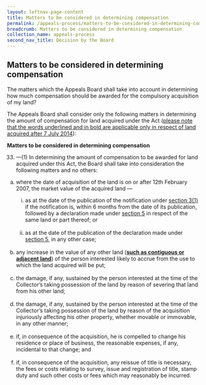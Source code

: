 ```yaml
---
layout: leftnav-page-content
title: Matters to be considered in determining compensation
permalink: /appeals-process/matters-to-be-considered-in-determining-compensation/
breadcrumb: Matters to be considered in determining compensation
collection_name: appeals-process
second_nav_title: Decision by the Board 
---
```


<style>
  .alphabet {list-style-type: lower-alpha;}
  .roman {list-style-type: lower-roman;}
</style>
Matters to be considered in determining compensation
---

The matters which the Appeals Board shall take into account in determining how much compensation should be awarded for the compulsory acquisition of my land?

The Appeals Board shall consider only the following matters in determining the amount of compensation for land acquired under the Act (<u>please note that the words underlined and in bold are applicable only in respect of land acquired after 7 July 2014</u>):

**Matters to be considered in determining compensation**

33. —(1)  In determining the amount of compensation to be awarded for land acquired under this Act, the Board shall take into consideration the following matters and no others:

<ol class="alphabet">
  <li>
    <p>where the date of acquisition of the land is on or after 12th February 2007, the market value of the acquired land —</p>
    <ol class="roman">
      <li>
        as at the date of the publication of the notification under <a href="https://sso.agc.gov.sg/Act/LAA1966?ProvIds=pr3-#pr3-">section 3(1)</a> if the notification is, within 6 months from the date of its publication, followed by a declaration made under <a href="https://sso.agc.gov.sg/Act/LAA1966?ProvIds=pr5-#pr5-">section 5</a> in respect of the same land or part thereof; or
      </li><br>
      <li>
        as at the date of the publication of the declaration made under <a href="https://sso.agc.gov.sg/Act/LAA1966?ProvIds=pr5-#pr5-">section 5</a>, in any other case;
      </li>
    </ol>
  </li><br>
  <li>any increase in the value of any other land (<u><b>such as contiguous or adjacent land</b></u>) of the person interested likely to accrue from the use to which the land acquired will be put;</li><br>
  <li>the damage, if any, sustained by the person interested at the time of the Collector’s taking possession of the land by reason of severing that land from his other land;</li><br>
  <li>the damage, if any, sustained by the person interested at the time of the Collector’s taking possession of the land by reason of the acquisition injuriously affecting his other property, whether movable or immovable, in any other manner;</li><br>
  <li>if, in consequence of the acquisition, he is compelled to change his residence or place of business, the reasonable expenses, if any, incidental to that change; and</li><br>
  <li>if, in consequence of the acquisition, any reissue of title is necessary, the fees or costs relating to survey, issue and registration of title, stamp duty and such other costs or fees which may reasonably be incurred.</li> 
</oL><br>
